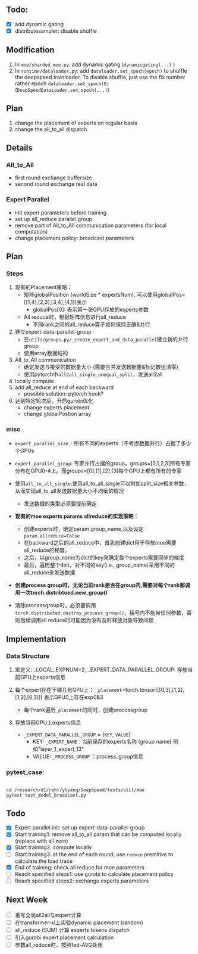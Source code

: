 ## Todo:

- [x] add dynamic gating
- [x] distributesampler: disable shuffle

## Modification

1. In `moe/sharded_moe.py`: add dynamic gating (`dynamicgating(...)` )
2. In `runtime/dataloader.py`: add `dataloader.set_spoch(epoch)` to shuffle the deepspeed trainloader. To disable shuffle, just use the fix number rather epoch `dataloader.set_spoch(0)` (`DeepSpeedDataLoader.set_epoch(...)`)


## Plan
1. change the placement of experts on regular basis
2. change the all_to_all dispatch


## Details

### All_to_All

+ first round exchange buffersize
+ second round exchange real data

### Expert Parallel

+ init expert parameters before training
+ set up all_reduce parallel group
+ remove part of All_to_All communication parameters (for local computation)
+ change placement policy: broadcast parameters

## Plan
### Steps
1. 现有的Placement策略：
   + 矩阵globalPosition (worldSize * expertsNum), 可以使用globalPos=[[1,4],[2,3],[3,4],[4,1]]表示
     + globalPos[0]: 表示第一张GPU存放的experts参数
   + All reduce时，根据矩阵信息进行all_reduce
      + 不同rank之间的all_reduce算子如何保持正确&并行
2. 建立expert-data-parallel-group
   + 在`utils/groups.py/_create_expert_and_data_parallel`建立新的并行group
   + 使用array数据结构
3. All_to_All communication
   + 确定发送与接受的数据量大小 (需要合并发送数据量&标记数组清零)
   + 使用pytorch中`all2all_single_unequal_split`，发送all2all
4. locally compute
5. add all_reduce at end of each backward
   + possible solution: pytorch hook?
6. 达到特定轮次后，开启gurobi优化
   + change experts placement
   + change globalPostion array

### misc
+ `expert_parallel_size_`: 所有不同的experts（不考虑数据并行）占据了多少个GPUs

+ `expert_parallel_group`: 专家并行占据的group，groups=[0,1,2,3]所有专家分布在GPU0-4上。而groups=[0],[1],[2],[3]每个GPU上都有所有的专家

+ 使用`all_to_all_single`:使用all_to_all_single可以附加split_size相关参数，从而实现all_to_all发送数据量大小不均衡的情况
  + 发送数据的类型必须要提前确定

+ **现有的moe experts params allreduce的实现策略**：
  + 创建experts时，确定param.group_name,以及设定`param.allreduce=False`
  + 在backward之后的all_reduce中，首先创建dict用于存放moe需要all_reduce的梯度。
  + 之后，以group_name为dict的key来确定每个experts需要同步的梯度
  + 最后，遍历整个dict，对不同的key(i.e., group_name)采用不同的all_reduce来发送数据

+ **创建process group时，无论当前rank是否在group内,需要对每个rank都调用一次torch.distribtued.new_group()**

+ 清除processgroup时，必须要调用`torch.distributed.destroy_process_group()`，括号内不能带任何参数，否则后续调用all reduce时可能因为没有及时释放对象导致问题
 
## Implementation

### Data Structure
 
1. 宏定义: _LOCAL_EXPNUM=2, _EXPERT_DATA_PARALLEL_GROUP: 存放当前GPU上experts信息

2. 每个expert存在于哪几张GPU上：
   `_placement`=torch.tensor([[0,3],[1,2],[1,2],[0,3]]) 表示GPU0上存在exp0&3
   + 每个rank遍历`_placement`的同时，创建processgroup

3. 存放当前GPU上experts信息
   + `_EXPERT_DATA_PARALLEL_GROUP` = {`KEY`, `VALUE`}
     + KEY: `_EXPERT_NAME`      : 当前保存的experts名称 (group name) 例如"layer_1_expert_13"
     + VALUE: `_PROCESS_GROUP`  ：process_group信息

### pytest_case:
``` shell

cd /research/d1/rshr/ytyang/DeepSpeed/tests/util/moe
pytest test_model_broadcast.py

```

## Todo
- [x] Expert parallel init: set up expert-data-parallel-group
- [x] Start training1: remove all_to_all param that can be computed locally (replace with all zero)
- [x] Start training2: compute locally
- [ ] Start training3: at the end of each round, use `reduce` premitive to calculate the load trace
- [x] End of training: check all reduce for moe parameters
- [ ] Reach specified steps1: use gurobi to calculate placement policy
- [ ] Reach specified steps2: exchange experts parameters

## Next Week
- [ ] 重写全局all2all与expert计算
- [ ] 在transformer-xl上实验dynamic placement (random)
- [ ] all_reduce (SUM) 计算 experts tokens dispatch
- [ ] 引入gurobi expert placement calculation
- [ ] 参数all_reduce时，按照fed-AVG处理